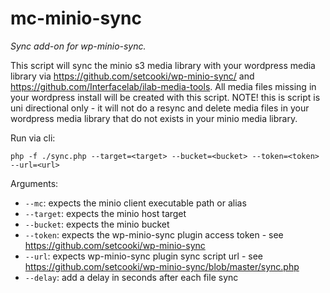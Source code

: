 # mc-minio-sync

*Sync add-on for wp-minio-sync.*

This script will sync the minio s3 media library with your wordpress media library via https://github.com/setcooki/wp-minio-sync/ and https://github.com/Interfacelab/ilab-media-tools.
All media files missing in your wordpress install will be created with this script. NOTE! this is script is uni directional only - it will not do a resync and delete media files in your wordpress
media library that do not exists in your minio media library.

Run via cli:

```
php -f ./sync.php --target=<target> --bucket=<bucket> --token=<token> --url=<url>
```

Arguments:

- `--mc`: expects the minio client executable path or alias
- `--target`: expects the minio host target
- `--bucket`: expects the minio bucket
- `--token`: expects the wp-minio-sync plugin access token - see https://github.com/setcooki/wp-minio-sync
- `--url`: expects wp-minio-sync plugin sync script url - see https://github.com/setcooki/wp-minio-sync/blob/master/sync.php
- `--delay`: add a delay in seconds after each file sync